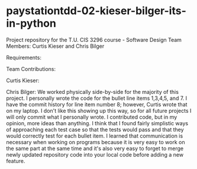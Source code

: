 # paystationtdd-02-kieser-bilger-its-in-python
Project repository for the T.U. CIS 3296 course - Software Design
Team Members: Curtis Kieser and Chris Bilger

Requirements: <FILL IN LATER>

Team Contributions:

Curtis Kieser: <FILL IN LATER>

Chris Bilger: We worked physically side-by-side for the majority of this project. I personally wrote the code for the bullet line items 1,3,4,5, and 7. I have the commit history for line item number 8; however, Curtis wrote that on my laptop. I don't like this showing up this way, so for all future projects I will only commit what I personally wrote. I contributed code, but in my opinion, more ideas than anything. I think that I found fairly simplistic ways of approaching each test case so that the tests would pass and that they would correctly test for each bullet item. I learned that communication is necessary when working on programs because it is very easy to work on the same part at the same time and it's also very easy to forget to merge newly updated repository code into your local code before adding a new feature.